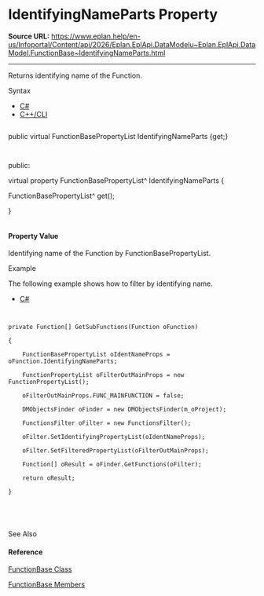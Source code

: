 # IdentifyingNameParts Property

**Source URL:** https://www.eplan.help/en-us/Infoportal/Content/api/2026/Eplan.EplApi.DataModelu~Eplan.EplApi.DataModel.FunctionBase~IdentifyingNameParts.html

---

Returns identifying name of the Function.

Syntax

- [C#](#i-syntax-CS)
- [C++/CLI](#i-syntax-CPP2005)

```
```
public virtual FunctionBasePropertyList IdentifyingNameParts {get;}
```
```

```
```
public:
virtual property FunctionBasePropertyList^ IdentifyingNameParts {
   FunctionBasePropertyList^ get();
}
```
```

#### Property Value

Identifying name of the Function by FunctionBasePropertyList.

Example

The following example shows how to filter by identifying name.

- [C#](#i-tab-content-abb8d857-07bd-4aca-8eb7-d113b887e7a0)

```

private Function[] GetSubFunctions(Function oFunction)
{
    FunctionBasePropertyList oIdentNameProps = oFunction.IdentifyingNameParts;
    FunctionPropertyList oFilterOutMainProps = new FunctionPropertyList();
    oFilterOutMainProps.FUNC_MAINFUNCTION = false;
    DMObjectsFinder oFinder = new DMObjectsFinder(m_oProject);
    FunctionsFilter oFilter = new FunctionsFilter();
    oFilter.SetIdentifyingPropertyList(oIdentNameProps);
    oFilter.SetFilteredPropertyList(oFilterOutMainProps);
    Function[] oResult = oFinder.GetFunctions(oFilter);
    return oResult;
}


```

See Also

#### Reference

[FunctionBase Class](Eplan.EplApi.DataModelu~Eplan.EplApi.DataModel.FunctionBase.html)
  
[FunctionBase Members](Eplan.EplApi.DataModelu~Eplan.EplApi.DataModel.FunctionBase_members.html)